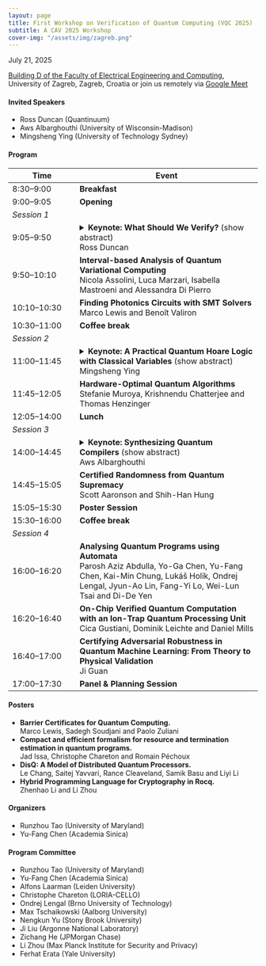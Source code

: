 ```yaml
---
layout: page
title: First Workshop on Verification of Quantum Computing (VQC 2025)
subtitle: A CAV 2025 Workshop
cover-img: "/assets/img/zagreb.png"
---
```


<div class="workshop-details">
    <span class="workshop-detail">
        <i class="fas fa-calendar-alt"></i> July 21, 2025
    </span>
    <span class="workshop-detail">
        <i class="fas fa-location-dot"></i> <p><a href="https://www.google.com/maps/place/Faculty+of+Electrical+Engineering+and+Computing/@45.8003692,15.968797,17z/data=!3m1!4b1!4m6!3m5!1s0x4765d6f150cf2ccd:0x739e5c279fd98531!8m2!3d45.8003692!4d15.9713773!16zL20vMGd3dDd3?entry=ttu&g_ep=EgoyMDI1MDMxNy4wIKXMDSoJLDEwMjExNDUzSAFQAw%3D%3D">Building D of the Faculty of Electrical Engineering and Computing, </a>  <br/> University of Zagreb, Zagreb, Croatia or join us remotely via <a href="https://meet.google.com/hgw-mgem-bhq">Google Meet </a> </p>
</span>
</div>

<!-- [Presentation Submission](https://easychair.org/conferences/?conf=vqc2025) -->

<!-- <span style="color:red">Due to several requests, we have extended the submission deadline to May 15.</span> -->

<!-- <span style="color:red">The notification deadline is extended to June 15. If you need to receive the result earlier for travel arrangements, please feel free to contact the co-chairs.</span> -->

#### Invited Speakers
- Ross Duncan (Quantinuum)
- Aws Albarghouthi (University of Wisconsin-Madison)
- Mingsheng Ying (University of Technology Sydney)

#### Program
<table>
  <thead>
    <tr>
      <th style="width: 120px;">Time</th>
      <th>Event</th>
    </tr>
  </thead>
  <tbody>
    <tr><td>8:30–9:00</td><td><strong>Breakfast</strong></td></tr>
    <tr><td>9:00–9:05</td><td><strong>Opening</strong></td></tr>
    <tr><td colspan="2"><em>Session 1</em></td></tr>
    <tr><td>9:05–9:50</td><td><details>
    <summary><strong>Keynote: What Should We Verify?</strong> (show abstract)<br>Ross Duncan</summary>
    <br>Verification usually means to guarantee that a computational system is correct with respect to some specification. Can this definition survive in the context of quantum computing? What parts of the system can be verified? What notions of correctness are helpful? What properties of realistic systems can be verified? What* should *we verify? I will survey the field and give some perspective on the challenges and opportunities for automated verification of quantum software. Spoiler: it's the compiler.
    </details> </td></tr>
    <tr><td>9:50–10:10</td><td><strong>Interval-based Analysis of Quantum Variational Computing</strong><br>Nicola Assolini, Luca Marzari, Isabella Mastroeni and Alessandra Di Pierro</td></tr>
    <tr><td>10:10–10:30</td><td><strong>Finding Photonics Circuits with SMT Solvers</strong><br>Marco Lewis and Benoît Valiron</td></tr>
    <tr><td>10:30–11:00</td><td><strong>Coffee break</strong></td></tr>
    <tr><td colspan="2"><em>Session 2</em></td></tr>
    <tr><td>11:00–11:45</td><td><details>
    <summary><strong>Keynote: A Practical Quantum Hoare Logic with Classical Variables</strong> (show abstract)<br>Mingsheng Ying</summary>
<br>We present a Hoare-style logic for reasoning about quantum programs with classical variables. Our approach offers several improvements over previous work:<br>
(1) Enhanced expressivity of the programming language: Our logic applies to quantum programs with classical variables that incorporate quantum arrays and parameterized quantum gates, which have not been addressed in previous research on quantum Hoare logic, either with or without classical variables.<br>
(2) Intuitive correctness specifications: In our logic, preconditions and postconditions for quantum programs with classical variables are specified as a pair consisting of a classical first-order logical formula and a quantum predicate formula (possibly parameterized by classical variables). These specifications offer greater clarity and align more closely with the programmer's intuitive understanding of quantum and classical interactions.<br>
(3) Simplified proof system: By introducing a novel idea in formulating a proof rule for reasoning about quantum measurements, along with (2), we develop a proof system for quantum programs that requires only minimal modifications to classical Hoare logic. Furthermore, this proof system can be effectively and conveniently combined with classical first-order logic to verify quantum programs with classical variables.<br>
As a result, the learning curve for quantum program verification techniques is significantly reduced for those already familiar with classical program verification techniques, and existing tools for verifying classical programs can be more easily adapted for quantum program verification.
</details></td></tr>
    <tr><td>11:45–12:05</td><td><strong>Hardware-Optimal Quantum Algorithms</strong><br>Stefanie Muroya, Krishnendu Chatterjee and Thomas Henzinger</td></tr>
    <tr><td>12:05–14:00</td><td><strong>Lunch</strong></td></tr>
    <tr><td colspan="2"><em>Session 3</em></td></tr>
    <tr><td>14:00–14:45</td><td><details>
    <summary><strong>Keynote: Synthesizing Quantum Compilers</strong> (show abstract)<br>Aws Albarghouthi</summary>
<br>The promise of quantum computing has tantalized researchers for decades, and recent breakthroughs in physical implementations have brought this technology closer to reality. However, the quantum computing landscape remains highly dynamic: competing physical substrates, fault tolerance schemes, and architectures continue to emerge with no clear frontrunner. This diversity creates a significant bottleneck in the compilation pipeline – developing and maintaining separate compilers for each new device or experimental setup is both time-consuming and error-prone.<br>

In this talk, I will present an alternative approach: automatically synthesizing device-specific quantum circuit compilers. This synthesis-based methodology enables rapid iteration while maintaining correctness guarantees. I will focus on the optimizer component, which reduces circuit size to minimize quantum computation errors. I will demonstrate how automatically synthesized optimizers can achieve superior performance compared to sophisticated hand-crafted alternatives. I will also discuss recent results on synthesizing device-specific mapping and routing algorithms.
</details></td></tr>
    <tr><td>14:45–15:05</td><td><strong>Certified Randomness from Quantum Supremacy</strong><br>Scott Aaronson and Shih-Han Hung</td></tr>
    <tr><td>15:05–15:30</td><td><strong>Poster Session</strong></td></tr>
    <tr><td>15:30–16:00</td><td><strong>Coffee break</strong></td></tr>
    <tr><td colspan="2"><em>Session 4</em></td></tr>
    <tr><td>16:00–16:20</td><td><strong>Analysing Quantum Programs using Automata</strong><br>Parosh Aziz Abdulla, Yo-Ga Chen, Yu-Fang Chen, Kai-Min Chung, Lukáš Holík, Ondrej Lengal, Jyun-Ao Lin, Fang-Yi Lo, Wei-Lun Tsai and Di-De Yen</td></tr>
    <tr><td>16:20–16:40</td><td><strong>On-Chip Verified Quantum Computation with an Ion-Trap Quantum Processing Unit</strong><br>Cica Gustiani, Dominik Leichte and Daniel Mills</td></tr>
    <tr><td>16:40–17:00</td><td><strong>Certifying Adversarial Robustness in Quantum Machine Learning: From Theory to Physical Validation</strong><br>Ji Guan</td></tr>
    <tr><td>17:00–17:30</td><td><strong>Panel & Planning Session</strong></td></tr>
  </tbody>
</table>

#### Posters
- **Barrier Certificates for Quantum Computing.** <br> Marco Lewis, Sadegh Soudjani and Paolo Zuliani
- **Compact and efficient formalism for resource and termination estimation in quantum programs.** <br>	Jad Issa, Christophe Chareton and Romain Péchoux
- **DisQ: A Model of Distributed Quantum Processors.** <br> Le Chang, Saitej Yavvari, Rance Cleaveland, Samik Basu and Liyi Li	
- **Hybrid Programming Language for Cryptography in Rocq.** <br> Zhenhao Li and Li Zhou

#### Organizers
- Runzhou Tao (University of Maryland)
- Yu-Fang Chen (Academia Sinica)

#### Program Committee
- Runzhou Tao (University of Maryland)
- Yu-Fang Chen (Academia Sinica)
- Alfons Laarman (Leiden University)
- Christophe Chareton (LORIA-CELLO)
- Ondrej Lengal (Brno University of Technology)
- Max Tschaikowski (Aalborg University)
- Nengkun Yu (Stony Brook University)
- Ji Liu (Argonne National Laboratory)
- Zichang He (JPMorgan Chase)
- Li Zhou (Max Planck Institute for Security and Privacy)
- Ferhat Erata (Yale University)



